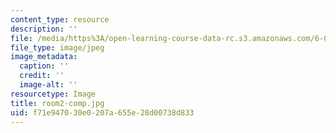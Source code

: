 ```yaml
---
content_type: resource
description: ''
file: /media/https%3A/open-learning-course-data-rc.s3.amazonaws.com/6-033-computer-system-engineering-spring-2018/f71e947030e0207a655e28d00738d833_room2-comp.jpg
file_type: image/jpeg
image_metadata:
  caption: ''
  credit: ''
  image-alt: ''
resourcetype: Image
title: room2-comp.jpg
uid: f71e9470-30e0-207a-655e-28d00738d833
---
```

